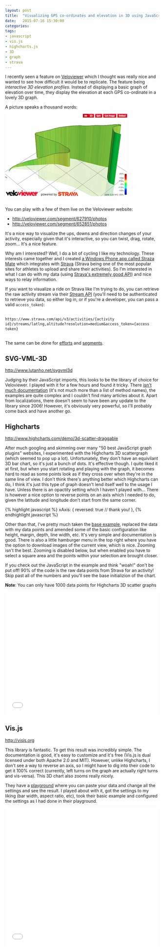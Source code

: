 ```yaml
---
layout: post
title:  "Visualizing GPS co-ordinates and elevation in 3D using JavaScript"
date:   2015-07-16 15:30:00
categories:
tags:
- javascript
- vis.js
- highcharts.js
- 3D
- graph
- strava
---
```


I recently seen a feature on <a href="http://blog.veloviewer.com/interactive3d-elevation-profiles" target="_blank">Veloviewer</a> which I thought was really nice and wanted to see how difficult it would be to replicate. The feature being _interactive 3D elevation profiles_. Instead of displaying a basic graph of elevation over time, they display the elevation at each GPS co-ordinate in a lovely 3D graph.

A picture speaks a thousand words:

![veloviewer 3d profile](/images/veloviewer-3d-profile.png)

<br>
You can play with a few of them live on the Veloviewer website:

- <a href="http://veloviewer.com/segment/627910/photos" target="_blank">http://veloviewer.com/segment/627910/photos</a>
- <a href="http://veloviewer.com/segment/652851/photos" target="_blank">http://veloviewer.com/segment/652851/photos</a>

It's a nice way to visualize the ups, downs and direction changes of your activity, especially given that it's interactive, so you can twist, drag, rotate, zoom... It's a nice feature.

Why am I interested? Well, I do a bit of cycling I like my technology. These interests came together and I created <a href="https://www.microsoft.com/en-gb/store/apps/straza-mate/9nblggh0cn1r" target="_blank">a Windows Phone app called Straza Mate</a> which integrates with <a href="https://www.strava.com">Strava</a> (Strava being one of the most popular sites for athletes to upload and share their activities). So I'm interested in what I can do with my data (using <a href="http://strava.github.io/api/" target="_blank">Strava's extremely good API</a>) and nice ways to relay information.

If you want to visualize a ride on Strava like I'm trying to do, you can retrieve the raw activity stream via their <a href="http://strava.github.io/api/v3/streams/" target="_blank">Stream API</a> (you'll need to be authenticated to retrieve you data, so either log in, or if you're a developer, you can pass a valid <code>access_token</code>):

<pre>
<code>
https://www.strava.com/api/v3/activities/{activity id}/streams/latlng,altitude?resolution=medium&access_token={access token}
</code>
</pre>

The same can be done for <a href="http://strava.github.io/api/v3/streams/#effort" target="_blank">efforts</a> and <a href="http://strava.github.io/api/v3/streams/#segment" target="_blank">segments</a>.

<h2>SVG-VML-3D</h2>
<a href="http://www.lutanho.net/svgvml3d">http://www.lutanho.net/svgvml3d</a>

Judging by their JavaScript imports, this looks to be the library of choice for Veloviewer. I played with it for a few hours and found it tricky. There <a href="http://www.lutanho.net/svgvml3d/svgvml3d_doc.html" target="_blank">isn't much documentation</a> (it's not much more than a list of method names), the examples are quite complex and I couldn't find many articles about it. Apart from localizations, there doesn't seem to have been any update to the library since 2006! However, it's obviously very powerful, so I'll probably come back and have another go.


<h2>Highcharts</h2>

<a href="http://www.highcharts.com/demo/3d-scatter-draggable">http://www.highcharts.com/demo/3d-scatter-draggable</a>

After much googling and skimming over many "50 best JavaScript graph plugins" websites, I experimented with the Highcharts 3D scattergraph (which seemed to pop up a lot). Unfortunately, they don't have an equivilant 3D bar chart, so it's just a bunch of dots. It's effective though. I quite liked it at first, but when you start rotating and playing with the graph, it becomes hard to read as some points look as if they cross over when they're in the same line of view. I don't think there's anything better which Highcharts can do, I think it's just this type of graph doesn't lend itself well to the usage I have. Unless there is an opactity setting which I haven't played with... There is however a nice option to reverse points on an axis which I needed to do, given the latitude and longitude don't start from the same corner.

{% highlight javascript %}
xAxis: {
    reversed: true // thank you!
},
{% endhighlight javascript %}


Other than that, I've pretty much taken the <a href="http://jsfiddle.net/gh/get/jquery/1.9.1/highslide-software/highcharts.com/tree/master/samples/highcharts/demo/3d-scatter-draggable/" target="_blank">base example</a>, replaced the data with my data points and amended some of the basic configuration like height, margin, depth, line width, etc. It's very simple and documentation is good. There is also a little hamburger menu in the top right where you have the option to download images of the current view, which is nice. Zooming isn't the best. Zooming is disabled below, but when enabled you have to select a square area and the points within your selection are brought closer.

If you check out the JavaScript in the example and think "woah!" don't be put off! 90% of the code is the raw data points from Strava for an activity! Skip past all of the numbers and you'll see the base initializion of the chart.

<b>Note</b>: You can only have 1000 data points for Highcharts 3D scatter graphs

<iframe width="100%" height="400" src="//jsfiddle.net/spencerooni/wgqemr8v/11/embedded/result,js,resources,html,css" allowfullscreen="allowfullscreen" frameborder="0"></iframe>

<br>

<h2>Vis.js</h2>
<a href="http://visjs.org">http://visjs.org</a>

This library is fantastic. To get this result was incredibly simple. The documentation is good, it's easy to customize and it's free (Vis.js is dual licensed under both Apache 2.0 and MIT). However, unlike Highcharts, I don't see a way to reverse an axis, so I might have to dig into their code to get it 100% correct (currently, left turns on the graph are actually right turns and vis-versa). This 3D chart also zooms really nicely.

They have a <a href="http://visjs.org/examples/graph3d/playground/index.html" target="_blank">playground</a> where you can paste your data and change all the settings and see the result. I played about with it, got the settings to my liking (bar width, aspect ratio, etc), took their basic example and configured the settings as I had done in their playground.

<iframe width="100%" height="450" src="//jsfiddle.net/spencerooni/tgaLjjdq/2/embedded/result,js,resources,html" allowfullscreen="allowfullscreen" frameborder="0"></iframe>

